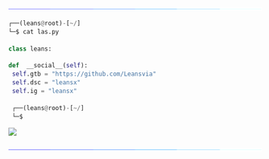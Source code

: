 <!-- <p align=center><img width=90% src="banner.gif"></img></p> -->


<a href="https://github.com/Leansvia"><img src="https://raw.githubusercontent.com/Ayhuuu/Ayhuuu/main/img/a.gif"></a>
```python
┌──(leans@root)-[~/]
└─$ cat las.py

class leans:

def  __social__(self):
 self.gtb = "https://github.com/Leansvia"
 self.dsc = "leansx" 
 self.ig = "leansx"
  
 ┌──(leans@root)-[~/]
 └─$
```

![](https://github-readme-stats.vercel.app/api/top-langs/?username=Leansvia&theme=dark&hide_border=false&include_all_commits=false&count_private=false&layout=compact)

<a href="https://github.com/Ayhuuu/"><img src="https://raw.githubusercontent.com/Ayhuuu/Ayhuuu/main/img/a.gif"></a>
